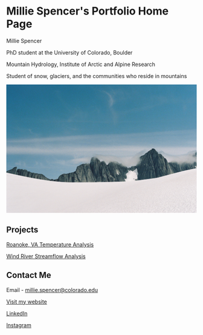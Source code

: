 # Millie Spencer's Portfolio Home Page

Millie Spencer 

PhD student at the University of Colorado, Boulder 

Mountain Hydrology, Institute of Arctic and Alpine Research 

Student of snow, glaciers, and the communities who reside in mountains

<img src="/img/spencer000023-R1-021-9.jpeg" alt="Fog rolling in over the Storm Range above the Vaughan Lewis Glacier in Juneau, Alaska">


## Projects 

[Roanoke, VA Temperature Analysis](https://millie-spencer.github.io/notebooks/avg-temp-va-ncei.html)


[Wind River Streamflow Analysis](https://github.com/earthlab-education/time-series-data-millie-spencer/blob/main/wind-river-time-series.html)



## Contact Me

Email - millie.spencer@colorado.edu

<a href="https://milliecspencer.weebly.com/">Visit my website</a>

<a href="https://www.linkedin.com/in/millie-spencer-593822143">LinkedIn</a>

<a href="https://www.instagram.com/millie.c.spencer/">Instagram</a>
